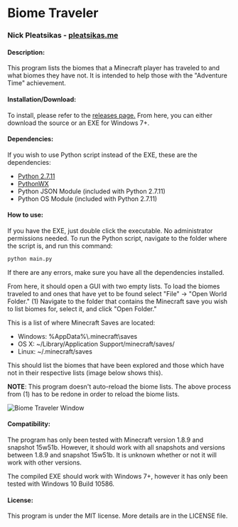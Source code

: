 # Biome Traveler
### Nick Pleatsikas - [pleatsikas.me](http://pleatsikas.me)

#### Description:
This program lists the biomes that a Minecraft player has traveled to and what
biomes they have not. It is intended to help those with the "Adventure Time"
achievement.

#### Installation/Download:
To install, please refer to the [releases page.](https://github.com/MrFlynn/Minecraft-Biome-Traveler/releases)
From here, you can either download the source or an EXE for Windows 7+.

#### Dependencies:
If you wish to use Python script instead of the EXE, these are the dependencies:
- [Python 2.7.11](https://www.python.org/downloads/release/python-2711/)
- [PythonWX](http://www.wxpython.org/)
- Python JSON Module (included with Python 2.7.11)
- Python OS Module (included with Python 2.7.11)

#### How to use:
If you have the EXE, just double click the executable. No administrator
permissions needed. To run the Python script, navigate to the folder where the
script is, and run this command:

```bash
python main.py
```

If there are any errors, make sure you have all the dependencies installed.

From here, it should open a GUI with two empty lists. To load the biomes
traveled to and ones that have yet to be found select "File" -> "Open World Folder."
(1) Navigate to the folder that contains the Minecraft save you wish to list biomes
for, select it, and click "Open Folder."

This is a list of where Minecraft Saves are located:
- Windows: %AppData%\\.minecraft\\saves
- OS X: ~/Library/Application Support/minecraft/saves/
- Linux: ~/.minecraft/saves

This should list the biomes that have been explored and those which have not
in their respective lists (image below shows this).

**NOTE**: This program doesn't auto-reload the biome lists. The above process
from (1) has to be redone in order to reload the biome lists.

![Biome Traveler Window](http://i.imgur.com/loDSS1R.png)

#### Compatibility:
The program has only been tested with Minecraft version 1.8.9 and snapshot
15w51b. However, it should work with all snapshots and versions between 1.8.9
and snapshot 15w51b. It is unknown whether or not it will work with other
versions.

The compiled EXE should work with Windows 7+, however it has only been tested
with Windows 10 Build 10586.

#### License:
This program is under the MIT license. More details are in the LICENSE file.
